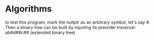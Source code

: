 # Algorithms
to test this program, mark the nullptr as an arbitrary symbol, let's say #. Then a binary tree can be built by inputing its preorder traversal: ab#d##c## (extended binary tree)
